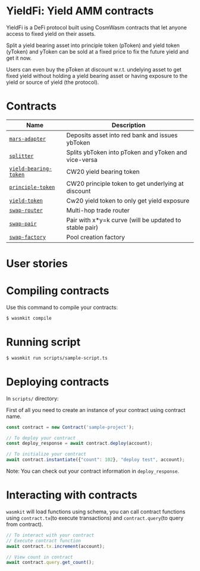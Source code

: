 # YieldFi: Yield AMM contracts

YieldFi is a DeFi protocol built using CosmWasm contracts that let anyone access to fixed yield on their assets.

Split a yield bearing asset into principle token (pToken) and yield token (yToken) and yToken can be sold at a fixed price to fix the future yield and get it now. 

Users can even buy the pToken at discount w.r.t. undelying asset to get fixed yield without holding a yield bearing asset or having exposure to the yield or source of yield (the protocol).

# Contracts

| Name                                                       | Description                                            |
| ---------------------------------------------------------- | ------------------------------------------------------ |
| [`mars-adapter`](contracts/mars-adapter)                   | Deposits asset into red bank and issues ybToken        |
| [`splitter`](contracts/splitter)                           | Splits ybToken into pToken and yToken and vice-versa   |
| [`yield-bearing-token`](contracts/yield-bearing-token)     | CW20 yield bearing token                               |
| [`principle-token`](contracts/principle-token)             | CW20 principle token to get underlying at discount     |
| [`yield-token`](contracts/yield-token)                     | Cw20 yield token to only get yield exposure            |
| [`swap-router`](contracts/swap-router)                     | Multi-hop trade router                                 |
| [`swap-pair`](contracts/swap-pair)                         | Pair with x*y=k curve (will be updated to stable pair) |
| [`swap-factory`](contracts/swap-factory)                   | Pool creation factory                                  |

# User stories

# Compiling contracts

Use this command to compile your contracts: 

```bash
$ wasmkit compile
```

# Running script

```bash
$ wasmkit run scripts/sample-script.ts
```

# Deploying contracts

In `scripts/` directory:

First of all you need to create an instance of your contract using contract name.

```js
const contract = new Contract('sample-project');

// To deploy your contract
const deploy_response = await contract.deploy(account);

// To initialize your contract
await contract.instantiate({"count": 102}, "deploy test", account);
```

Note: You can check out your contract information in `deploy_response`.

# Interacting with contracts

`wasmkit` will load functions using schema, you can call contract functions using `contract.tx`(to execute transactions) and `contract.query`(to query from contract).

```js
// To interact with your contract
// Execute contract function
await contract.tx.increment(account);

// View count in contract
await contract.query.get_count();
```
